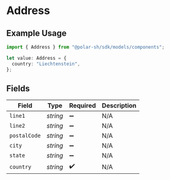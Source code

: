 # Address

## Example Usage

```typescript
import { Address } from "@polar-sh/sdk/models/components";

let value: Address = {
  country: "Liechtenstein",
};
```

## Fields

| Field              | Type               | Required           | Description        |
| ------------------ | ------------------ | ------------------ | ------------------ |
| `line1`            | *string*           | :heavy_minus_sign: | N/A                |
| `line2`            | *string*           | :heavy_minus_sign: | N/A                |
| `postalCode`       | *string*           | :heavy_minus_sign: | N/A                |
| `city`             | *string*           | :heavy_minus_sign: | N/A                |
| `state`            | *string*           | :heavy_minus_sign: | N/A                |
| `country`          | *string*           | :heavy_check_mark: | N/A                |